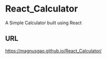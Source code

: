 # React_Calculator
A Simple Calculator built using React

## URL
https://magnusgao.github.io/React_Calculator/
